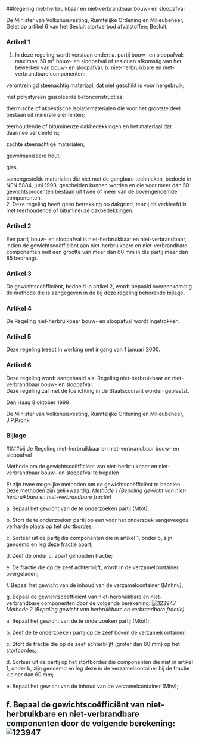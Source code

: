 <meta http-equiv='Content-Type' content='text/html; charset=utf-8' />

##Regeling niet-herbruikbaar en niet-verbrandbaar bouw- en sloopafval

De Minister van Volkshuisvesting, Ruimtelijke Ordening en Milieubeheer,  
Gelet op artikel 6 van het Besluit stortverbod afvalstoffen;
Besluit:    

### Artikel  1  

1.  In deze regeling wordt verstaan onder:   a. partij bouw- en sloopafval:  maximaal 50 m³ bouw- en sloopafval of residuen afkomstig van het bewerken van bouw- en sloopafval;    b. niet-herbruikbare en niet-verbrandbare componenten:  

verontreinigd steenachtig materiaal, dat niet geschikt is voor hergebruik;  

met polystyreen geïsoleerde betonconstructies;  

thermische of akoestische isolatiematerialen die voor het grootste deel bestaan uit minerale elementen;  

teerhoudende of bitumineuze dakbedekkingen en het materiaal dat daarmee verkleefd is;  

zachte steenachtige materialen;  

gewolmaniseerd hout;  

glas;  

samengestelde materialen die niet met de gangbare technieken, bedoeld in NEN 5884, juni 1998, gescheiden kunnen worden en die voor meer dan 50 gewichtsprocenten bestaan uit twee of meer van de bovengenoemde componenten.        
2.  Deze regeling heeft geen betrekking op dakgrind, tenzij dit verkleefd is met teerhoudende of bitumineuze dakbedekkingen.   

### Artikel  2  

Een partij bouw- en sloopafval is niet-herbruikbaar en niet-verbrandbaar, indien de gewichtscoëfficiënt aan niet-herbruikbare en niet-verbrandbare componenten met een grootte van meer dan 60 mm in die partij meer dan 85 bedraagt.  

### Artikel  3  

De gewichtscoëfficiënt, bedoeld in artikel 2, wordt bepaald overeenkomstig de methode die is aangegeven in de bij deze regeling behorende bijlage.  

### Artikel  4  

De Regeling niet-herbruikbaar bouw- en sloopafval wordt ingetrokken.  

### Artikel  5  

Deze regeling treedt in werking met ingang van 1 januari 2000.  

### Artikel  6  

Deze regeling wordt aangehaald als: Regeling niet-herbruikbaar en niet-verbrandbaar bouw- en sloopafval.  
Deze regeling zal met de toelichting in de Staatscourant worden geplaatst.   

Den Haag 
8 oktober 1999    

De 
Minister van Volkshuisvesting, Ruimtelijke Ordening en Milieubeheer, 
J.P.Pronk   

### Bijlage  

####bij de Regeling niet-herbruikbaar en niet-verbrandbaar bouw- en sloopafval

Methode om de gewichtscoëfficiënt van niet-herbruikbaar en niet-verbrandbaar bouw- en sloopafval te bepalen  

Er zijn twee mogelijke methoden om de gewichtscoëfficiënt te bepalen. Deze methoden zijn gelijkwaardig.  *Methode 1 (Bepaling gewicht van niet-herbruikbare en niet-verbrandbare fractie)*  

a. Bepaal het gewicht van de te onderzoeken partij (Mtot);  

b. Stort de te onderzoeken partij op een voor het onderzoek aangeveegde verharde plaats op het stortbordes;  

c. Sorteer uit de partij die componenten die in artikel 1, onder b, zijn genoemd en leg deze fractie apart;  

d. Zeef de onder c. apart gehouden fractie;  

e. De fractie die op de zeef achterblijft, wordt in de verzamelcontainer overgeladen;  

f. Bepaal het gewicht van de inhoud van de verzamelcontainer (Mnhnv);  

g. Bepaal de gewichtscoëfficiënt van niet-herbruikbare en niet-verbrandbare componenten door de volgende berekening:     ![123947](http://wetten.overheid.nl/Illustration/123947)
*Methode 2 (Bepaling gewicht van herbruikbare en verbrandbare fractie)*  

a. Bepaal het gewicht van de te onderzoeken partij (Mtot);  

b. Zeef de te onderzoeken partij op de zeef boven de verzamelcontainer;  

c. Stort de fractie die op de zeef achterblijft (groter dan 60 mm) op het stortbordes;  

d. Sorteer uit de partij op het stortbordes die componenten die niet in artikel 1, onder b, zijn genoemd en leg deze in de verzamelcontainer bij de fractie kleiner dan 60 mm;  

e. Bepaal het gewicht van de inhoud van de verzamelcontainer (Mhv);  

f. Bepaal de gewichtscoëfficiënt van niet-herbruikbare en niet-verbrandbare componenten door de volgende berekening:   ![123947](http://wetten.overheid.nl/Illustration/123947)
---- 
